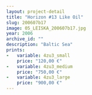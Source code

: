 ```yaml
---
layout: project-detail
title: "Horizon #13 Like Oil"
slug: 200607b17
image: 05_LEISKA_200607b17.jpg
year: 2006
archive_id: ""
description: "Baltic Sea"
prints: 
-   variable: 4zu3_small
    price: "120,00 €"
-   variable: 4zu3_medium
    price: "750,00 €"
-   variable: 4zu3_large
    price: "900,00 €"
---
```

